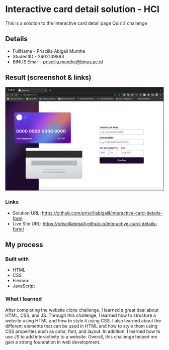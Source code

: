# Interactive card detail solution - HCI

This is a solution to the Interactive card detail page Quiz 2 challenge

## Details 

- FullName - Priscilla Abigail Munthe
- StudentID - 2602109883
- BINUS Email - priscilla.munthe@binus.ac.id

## Result (screenshot & links)

![](./images/sshot.png)

### Links

- Solution URL: https://github.com/priscillabigaill/interactive-card-details-form
- Live Site URL: https://priscillabigaill.github.io/interactive-card-details-form/

## My process

### Built with

- HTML
- CSS
- Flexbox
- JavaScript

### What I learned

After completing the website clone challenge, I learned a great deal about HTML, CSS, and JS. Through this challenge, I learned how to structure a website using HTML and how to style it using CSS. I also learned about the different elements that can be used in HTML and how to style them using CSS properties such as color, font, and layout. In addition, I learned how to use JS to add interactivity to a website. Overall, this challenge helped me gain a strong foundation in web development.


